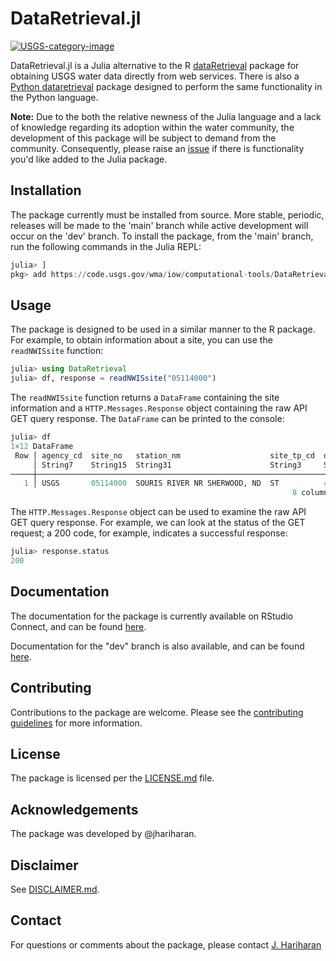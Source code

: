 # DataRetrieval.jl

[![USGS-category-image](https://img.shields.io/badge/USGS-Core-green.svg)](https://owi.usgs.gov/R/packages.html#core)

DataRetrieval.jl is a Julia alternative to the R [dataRetrieval](https://code.usgs.gov/water/dataRetrieval) package for obtaining USGS water data directly from web services. There is also a [Python dataretrieval](https://github.com/USGS-python/dataretrieval) package designed to perform the same functionality in the Python language.

**Note:** Due to the both the relative newness of the Julia language and a
lack of knowledge regarding its adoption within the water community, the
development of this package will be subject to demand from the community.
Consequently, please raise an
[issue](https://code.usgs.gov/wma/iow/computational-tools/DataRetrieval.jl/-/issues)
if there is functionality you'd like added to the Julia package.


## Installation

The package currently must be installed from source. More stable, periodic,
releases will be made to the 'main' branch while active development will occur
on the 'dev' branch. To install the package, from the 'main' branch, run the
following commands in the Julia REPL:

```julia
julia> ]
pkg> add https://code.usgs.gov/wma/iow/computational-tools/DataRetrieval.jl.git
```

## Usage

The package is designed to be used in a similar manner to the R package.
For example, to obtain information about a site, you can use the
`readNWISsite` function:

```julia
julia> using DataRetrieval
julia> df, response = readNWISsite("05114000")
```

The `readNWISsite` function returns a `DataFrame` containing the site
information and a `HTTP.Messages.Response` object containing the raw API GET
query response. The `DataFrame` can be printed to the console:

```julia
julia> df
1×12 DataFrame
 Row │ agency_cd  site_no   station_nm                    site_tp_cd  dec_lat_ ⋯
     │ String7    String15  String31                      String3     String15 ⋯
─────┼──────────────────────────────────────────────────────────────────────────
   1 │ USGS       05114000  SOURIS RIVER NR SHERWOOD, ND  ST          48.99001 ⋯
                                                               8 columns omitted
```

The `HTTP.Messages.Response` object can be used to examine the raw API GET
query response. For example, we can look at the status of the GET request; a
200 code, for example, indicates a successful response:

```julia
julia> response.status
200
```

## Documentation

The documentation for the package is currently available on RStudio Connect,
and can be found [here](https://rconnect.chs.usgs.gov/DataRetrieval-jl/).

Documentation for the "dev" branch is also available, and can be found [here](https://rconnect.chs.usgs.gov/DataRetrieval-jl-dev/).

## Contributing

Contributions to the package are welcome. Please see the
[contributing guidelines](https://code.usgs.gov/wma/iow/computational-tools/DataRetrieval.jl/-/blob/main/CONTRIBUTING.md)
for more information.

## License

The package is licensed per the
[LICENSE.md](https://code.usgs.gov/wma/iow/computational-tools/DataRetrieval.jl/-/blob/main/LICENSE)
file.

## Acknowledgements

The package was developed by @jhariharan.

## Disclaimer

See [DISCLAIMER.md](https://code.usgs.gov/wma/iow/computational-tools/DataRetrieval.jl/-/blob/main/DISCLAIMER.md).

## Contact

For questions or comments about the package, please contact
[J. Hariharan](mailto:jhariharan@usgs.gov)
